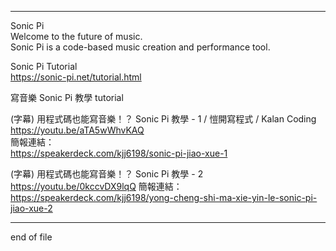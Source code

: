-----------------------------------------------------------    
  
Sonic Pi  
Welcome to the future of music.  
Sonic Pi is a code-based music creation and performance tool.  
  
Sonic Pi Tutorial  
  https://sonic-pi.net/tutorial.html  
  
寫音樂 Sonic Pi 教學 tutorial  
  
(字幕) 用程式碼也能寫音樂！？ Sonic Pi 教學 - 1 / 愷開寫程式 / Kalan Coding  
  https://youtu.be/aTA5wWhvKAQ  
簡報連結：  
  https://speakerdeck.com/kjj6198/sonic-pi-jiao-xue-1  
  
(字幕) 用程式碼也能寫音樂！？ Sonic Pi 教學 - 2  
  https://youtu.be/0kccvDX9lqQ
簡報連結：  
  https://speakerdeck.com/kjj6198/yong-cheng-shi-ma-xie-yin-le-sonic-pi-jiao-xue-2  
  
  
-----------------------------------------------------------    
end of file

